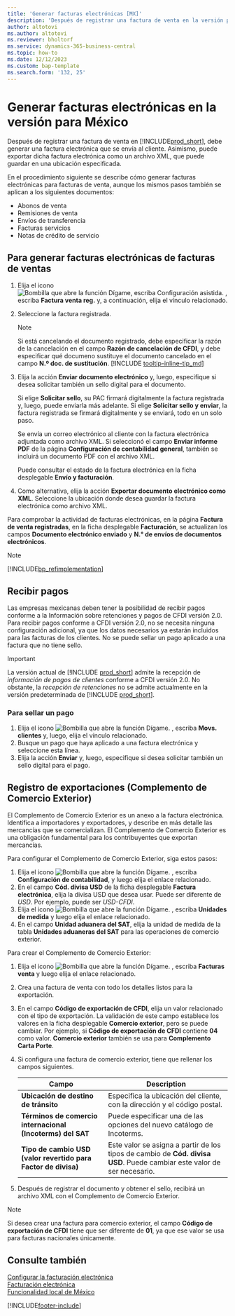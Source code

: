 ```yaml
---
title: 'Generar facturas electrónicas [MX]'
description: 'Después de registrar una factura de venta en la versión para México, debe generar una factura electrónica que se enviará al cliente.'
author: altotovi
ms.author: altotovi
ms.reviewer: bholtorf
ms.service: dynamics-365-business-central
ms.topic: how-to
ms.date: 12/12/2023
ms.custom: bap-template
ms.search.form: '132, 25'
---
```

# Generar facturas electrónicas en la versión para México

Después de registrar una factura de venta en [!INCLUDE[prod_short](../../includes/prod_short.md)], debe generar una factura electrónica que se envía al cliente. Asimismo, puede exportar dicha factura electrónica como un archivo XML, que puede guardar en una ubicación especificada.  

En el procedimiento siguiente se describe cómo generar facturas electrónicas para facturas de venta, aunque los mismos pasos también se aplican a los siguientes documentos:

* Abonos de venta  
* Remisiones de venta  
* Envíos de transferencia  
* Facturas servicios  
* Notas de crédito de servicio  

## Para generar facturas electrónicas de facturas de ventas  

1. Elija el icono ![Bombilla que abre la función Dígame, escriba Configuración asistida.](../../media/ui-search/search_small.png "Dígame qué desea hacer") , escriba **Factura venta reg.** y, a continuación, elija el vínculo relacionado.  
2. Seleccione la factura registrada.  

    > [!NOTE]
    > Si está cancelando el documento registrado, debe especificar la razón de la cancelación en el campo **Razón de cancelación de CFDI**, y debe especificar qué documeno sustituye el documento cancelado en el campo **N.º doc. de sustitución**. [!INCLUDE [tooltip-inline-tip_md](../../includes/tooltip-inline-tip_md.md)]
3. Elija la acción **Enviar documento electrónico** y, luego, especifique si desea solicitar también un sello digital para el documento.  

    Si elige **Solicitar sello**, su PAC firmará digitalmente la factura registrada y, luego, puede enviarla más adelante. Si elige **Solicitar sello y enviar**, la factura registrada se firmará digitalmente y se enviará, todo en un solo paso.

    Se envía un correo electrónico al cliente con la factura electrónica adjuntada como archivo XML. Si seleccionó el campo **Enviar informe PDF** de la página **Configuración de contabilidad general**, también se incluirá un documento PDF con el archivo XML.  

    Puede consultar el estado de la factura electrónica en la ficha desplegable **Envío y facturación**.
4. Como alternativa, elija la acción **Exportar documento electrónico como XML**. Seleccione la ubicación donde desea guardar la factura electrónica como archivo XML.  

Para comprobar la actividad de facturas electrónicas, en la página **Factura de venta registradas**, en la ficha desplegable **Facturación**, se actualizan los campos **Documento electrónico enviado** y **N.° de envíos de documentos electrónicos**.  

> [!NOTE]  
> [!INCLUDE[bp_refimplementation](../../includes/bp_refimplementation.md)]  

## Recibir pagos

Las empresas mexicanas deben tener la posibilidad de recibir pagos conforme a la Información sobre retenciones y pagos de CFDI versión 2.0. Para recibir pagos conforme a CFDI versión 2.0, no se necesita ninguna configuración adicional, ya que los datos necesarios ya estarán incluidos para las facturas de los clientes. No se puede sellar un pago aplicado a una factura que no tiene sello.

> [!IMPORTANT]  
> La versión actual de [!INCLUDE [prod_short](../../includes/prod_short.md)] admite la recepción de *información de pagos de clientes* conforme a CFDI versión 2.0. No obstante, la *recepción de retenciones* no se admite actualmente en la versión predeterminada de [!INCLUDE [prod_short](../../includes/prod_short.md)].  

### Para sellar un pago  

1. Elija el icono ![Bombilla que abre la función Dígame.](../../media/ui-search/search_small.png "Dígame qué desea hacer") , escriba **Movs. clientes** y, luego, elija el vínculo relacionado.  
2. Busque un pago que haya aplicado a una factura electrónica y seleccione esta línea.
3. Elija la acción **Enviar** y, luego, especifique si desea solicitar también un sello digital para el pago.

## Registro de exportaciones (Complemento de Comercio Exterior)

El Complemento de Comercio Exterior es un anexo a la factura electrónica. Identifica a importadores y exportadores, y describe en más detalle las mercancías que se comercializan. El Complemento de Comercio Exterior es una obligación fundamental para los contribuyentes que exportan mercancías.

Para configurar el Complemento de Comercio Exterior, siga estos pasos:  

1. Elija el icono ![Bombilla que abre la función Dígame.](../../media/ui-search/search_small.png "Dígame qué desea hacer") , escriba **Configuración de contabilidad**, y luego elija el enlace relacionado.  
2. En el campo **Cód. divisa USD** de la ficha desplegable **Factura electrónica**, elija la divisa USD que desea usar. Puede ser diferente de *USD*. Por ejemplo, puede ser *USD-CFDI*.  
3. Elija el icono ![Bombilla que abre la función Dígame.](../../media/ui-search/search_small.png "Dígame qué desea hacer") , escriba **Unidades de medida** y luego elija el enlace relacionado.
4. En el campo **Unidad aduanera del SAT**, elija la unidad de medida de la tabla **Unidades aduaneras del SAT** para las operaciones de comercio exterior.

Para crear el Complemento de Comercio Exterior:

1. Elija el icono ![Bombilla que abre la función Dígame.](../../media/ui-search/search_small.png "Dígame qué desea hacer") , escriba **Facturas venta** y luego elija el enlace relacionado.
2. Crea una factura de venta con todo los detalles listos para la exportación.
3. En el campo **Código de exportación de CFDI**, elija un valor relacionado con el tipo de exportación. La validación de este campo establece los valores en la ficha desplegable **Comercio exterior**, pero se puede cambiar. Por ejemplo, si **Código de exportación de CFDI** contiene **04** como valor. **Comercio exterior** también se usa para **Complemento Carta Porte**.
4. Si configura una factura de comercio exterior, tiene que rellenar los campos siguientes.

    |Campo|Description|  
    |------------------------------------|---------------------------------------|
    |**Ubicación de destino de tránsito**|Especifica la ubicación del cliente, con la dirección y el código postal.|
    |**Términos de comercio internacional (Incoterms) del SAT**|Puede especificar una de las opciones del nuevo catálogo de Incoterms.|
    |**Tipo de cambio USD (valor revertido para Factor de divisa)**|Este valor se asigna a partir de los tipos de cambio de **Cód. divisa USD**. Puede cambiar este valor de ser necesario.|

5. Después de registrar el documento y obtener el sello, recibirá un archivo XML con el Complemento de Comercio Exterior.

> [!NOTE]  
> Si desea crear una factura para comercio exterior, el campo **Código de exportación de CFDI** tiene que ser diferente de **01**, ya que ese valor se usa para facturas nacionales únicamente.  

## Consulte también

[Configurar la facturación electrónica](how-to-set-up-electronic-invoicing.md)  
[Facturación electrónica](electronic-invoicing.md)  
[Funcionalidad local de México](mexico-local-functionality.md)  


[!INCLUDE[footer-include](../../includes/footer-banner.md)]
